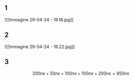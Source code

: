 ## 1
![[Immagine 29-04-24 - 19.18.jpg]]

## 2
![[Immagine 29-04-24 - 19.22.jpg]]

## 3
$$
200ns+50ns+100ns+100ns+200ns=650ns
$$
